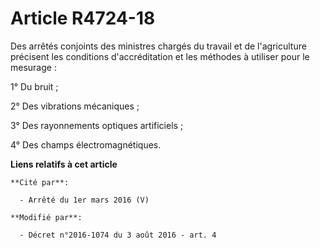 # Article R4724-18

Des arrêtés conjoints des ministres chargés du travail et de l'agriculture précisent les conditions d'accréditation et les
méthodes à utiliser pour le mesurage :

1° Du bruit ;

2° Des vibrations mécaniques ; 

3° Des rayonnements optiques artificiels ;

4° Des champs électromagnétiques.

**Liens relatifs à cet article**

	**Cité par**:

	  - Arrêté du 1er mars 2016 (V)

	**Modifié par**:

	  - Décret n°2016-1074 du 3 août 2016 - art. 4
